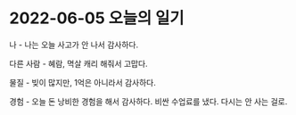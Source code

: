 # 2022-06-05 오늘의 일기
나 - 나는 오늘 사고가 안 나서 감사하다.

다른 사람 - 혜람, 멱살 캐리 해줘서 고맙다.

물질 - 빚이 많지만, 1억은 아니라서 감사하다.

경험 - 오늘 돈 낭비한 경험을 해서 감사하다. 비싼 수업료를 냈다. 다시는 안 사는 걸로.
